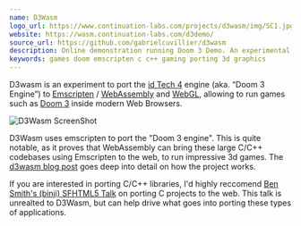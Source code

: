 ```yaml
---
name: D3Wasm
logo_url: https://www.continuation-labs.com/projects/d3wasm/img/SC1.jpg
website: https://wasm.continuation-labs.com/d3demo/
source_url: https://github.com/gabrielcuvillier/d3wasm
description: Online demonstration running Doom 3 Demo. An experimental port of id Tech 4 engine to Emscripten / WebAssembly.
keywords: games doom emscripten c c++ gaming porting 3d graphics
---
```


D3wasm is an experiment to port the [id Tech 4](https://en.wikipedia.org/wiki/Id_Tech_4) engine (aka. “Doom 3 Engine”) to [Emscripten](https://emscripten.org/) / [WebAssembly](https://webassembly.org/) and [WebGL](https://www.khronos.org/webgl/), allowing to run games such as [Doom 3](https://en.wikipedia.org/wiki/Doom_3) inside modern Web Browsers.

![D3Wasm ScreenShot](https://www.continuation-labs.com/projects/d3wasm/img/SC1.jpg)

D3Wasm uses emscripten to port the "Doom 3 engine". This is quite notable, as it proves that WebAssembly can bring these large C/C++ codebases using Emscripten to the web, to run impressive 3d games. The [d3wasm blog post](https://www.continuation-labs.com/projects/d3wasm/) goes deep into detail on how the project works.

If you are interested in porting C/C++ libraries, I'd highly reccomend [Ben Smith's (binji) SFHTML5 Talk](https://youtu.be/FQJrcX4Ae8A) on porting C projects to the web. This talk is unrealted to D3Wasm, but can help drive what goes into porting these types of applications.
